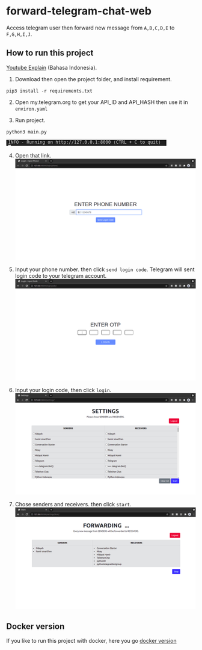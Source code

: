 # forward-telegram-chat-web
Access telegram user then forward new message from `A,B,C,D,E` to `F,G,H,I,J`.

## How to run this project
[Youtube Explain](https://youtu.be/NoKvPswbKnw) (Bahasa Indonesia).
1. Download then open the project folder, and install requirement.
```
pip3 install -r requirements.txt
```

2. Open my.telegram.org to get your API_ID and API_HASH then use it in `environ.yaml`

3. Run project.
```
python3 main.py
```
![host-and-port](./README_assets/host-and-port.png)

4. Open that link.
![input-phone](./README_assets/input-phone.png)

5. Input your phone number. then click `send login code`. Telegram will sent login code to your telegram account.
![input-code](./README_assets/input-code.png)

6. Input your login code, then click `login`.
![settings](./README_assets/settings.png)

7. Chose senders and receivers. then click `start`.
![start](./README_assets/start.png)

## Docker version
If you like to run this project with docker, here you go [docker version](https://github.com/Hidayathamir/forward-telegram-chat-web/tree/feature/docker)
